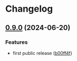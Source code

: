# Changelog

## [0.9.0](https://github.com/radicalbit/radicalbit-x/compare/v0.8.0...v0.9.0) (2024-06-20)


### Features

* first public release ([b00ff4f](https://github.com/radicalbit/radicalbit-x/commit/b00ff4f0de8fc07b0f55ab54b4b288c1f386378d))
